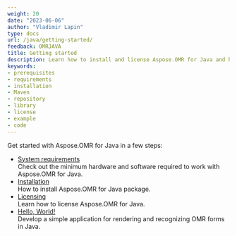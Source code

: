 ```yaml
---
weight: 20
date: "2023-06-06"
author: "Vladimir Lapin"
type: docs
url: /java/getting-started/
feedback: OMRJAVA
title: Getting started
description: Learn how to install and license Aspose.OMR for Java and how to write a simple cross-platform OMR application.
keywords:
- prerequisites
- requirements
- installation
- Maven
- repository
- library
- license
- example
- code
---
```


Get started with Aspose.OMR for Java in a few steps:

- [System requirements](/omr/java/system-requirements/)  
  Check out the minimum hardware and software required to work with Aspose.OMR for Java.
- [Installation](/omr/java/installation/)  
  How to install Aspose.OMR for Java package.
- [Licensing](/omr/java/licensing/)  
  Learn how to license Aspose.OMR for Java.
- [Hello, World!](/omr/java/hello-world/)  
  Develop a simple application for rendering and recognizing OMR forms in Java.
